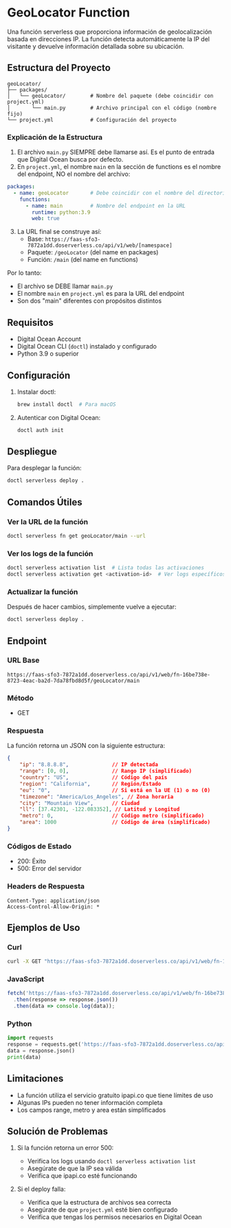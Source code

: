 # GeoLocator Function

Una función serverless que proporciona información de geolocalización basada en direcciones IP. La función detecta automáticamente la IP del visitante y devuelve información detallada sobre su ubicación.

## Estructura del Proyecto

```
geoLocator/
├── packages/
│   └── geoLocator/        # Nombre del paquete (debe coincidir con project.yml)
│       └── main.py        # Archivo principal con el código (nombre fijo)
└── project.yml            # Configuración del proyecto
```

### Explicación de la Estructura

1. El archivo `main.py` SIEMPRE debe llamarse así. Es el punto de entrada que Digital Ocean busca por defecto.
2. En `project.yml`, el nombre `main` en la sección de functions es el nombre del endpoint, NO el nombre del archivo:

```yaml
packages:
  - name: geoLocator       # Debe coincidir con el nombre del directorio
    functions:
      - name: main         # Nombre del endpoint en la URL
        runtime: python:3.9
        web: true
```

3. La URL final se construye así:
   - Base: `https://faas-sfo3-7872a1dd.doserverless.co/api/v1/web/[namespace]`
   - Paquete: `/geoLocator` (del name en packages)
   - Función: `/main` (del name en functions)

Por lo tanto:
- El archivo se DEBE llamar `main.py`
- El nombre `main` en `project.yml` es para la URL del endpoint
- Son dos "main" diferentes con propósitos distintos

## Requisitos

- Digital Ocean Account
- Digital Ocean CLI (`doctl`) instalado y configurado
- Python 3.9 o superior

## Configuración

1. Instalar doctl:
   ```bash
   brew install doctl  # Para macOS
   ```

2. Autenticar con Digital Ocean:
   ```bash
   doctl auth init
   ```

## Despliegue

Para desplegar la función:

```bash
doctl serverless deploy .
```

## Comandos Útiles

### Ver la URL de la función
```bash
doctl serverless fn get geoLocator/main --url
```

### Ver los logs de la función
```bash
doctl serverless activation list  # Lista todas las activaciones
doctl serverless activation get <activation-id>  # Ver logs específicos
```

### Actualizar la función
Después de hacer cambios, simplemente vuelve a ejecutar:
```bash
doctl serverless deploy .
```

## Endpoint

### URL Base
```
https://faas-sfo3-7872a1dd.doserverless.co/api/v1/web/fn-16be738e-8723-4eac-ba2d-7da78fbd8d5f/geoLocator/main
```

### Método
- GET

### Respuesta

La función retorna un JSON con la siguiente estructura:

```json
{
    "ip": "8.8.8.8",              // IP detectada
    "range": [0, 0],              // Rango IP (simplificado)
    "country": "US",              // Código del país
    "region": "California",       // Región/Estado
    "eu": "0",                    // Si está en la UE (1) o no (0)
    "timezone": "America/Los_Angeles", // Zona horaria
    "city": "Mountain View",      // Ciudad
    "ll": [37.42301, -122.083352], // Latitud y Longitud
    "metro": 0,                   // Código metro (simplificado)
    "area": 1000                  // Código de área (simplificado)
}
```

### Códigos de Estado

- 200: Éxito
- 500: Error del servidor

### Headers de Respuesta

```
Content-Type: application/json
Access-Control-Allow-Origin: *
```

## Ejemplos de Uso

### Curl
```bash
curl -X GET "https://faas-sfo3-7872a1dd.doserverless.co/api/v1/web/fn-16be738e-8723-4eac-ba2d-7da78fbd8d5f/geoLocator/main"
```

### JavaScript
```javascript
fetch('https://faas-sfo3-7872a1dd.doserverless.co/api/v1/web/fn-16be738e-8723-4eac-ba2d-7da78fbd8d5f/geoLocator/main')
  .then(response => response.json())
  .then(data => console.log(data));
```

### Python
```python
import requests
response = requests.get('https://faas-sfo3-7872a1dd.doserverless.co/api/v1/web/fn-16be738e-8723-4eac-ba2d-7da78fbd8d5f/geoLocator/main')
data = response.json()
print(data)
```

## Limitaciones

- La función utiliza el servicio gratuito ipapi.co que tiene límites de uso
- Algunas IPs pueden no tener información completa
- Los campos range, metro y area están simplificados

## Solución de Problemas

1. Si la función retorna un error 500:
   - Verifica los logs usando `doctl serverless activation list`
   - Asegúrate de que la IP sea válida
   - Verifica que ipapi.co esté funcionando

2. Si el deploy falla:
   - Verifica que la estructura de archivos sea correcta
   - Asegúrate de que `project.yml` esté bien configurado
   - Verifica que tengas los permisos necesarios en Digital Ocean 